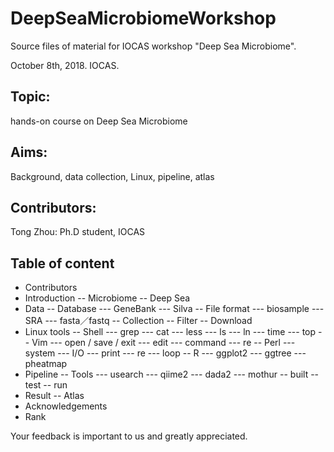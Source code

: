 # DeepSeaMicrobiomeWorkshop

Source files of material for IOCAS workshop "Deep Sea Microbiome".

October 8th, 2018. IOCAS.


## Topic: 

hands-on course on Deep Sea Microbiome


## Aims: 

Background, data collection, Linux, pipeline, atlas


## Contributors:

Tong Zhou: Ph.D student, IOCAS


## Table of content
- Contributors
- Introduction
-- Microbiome
-- Deep Sea
- Data
-- Database
--- GeneBank
--- Silva
-- File format
--- biosample
--- SRA
--- fasta／fastq
-- Collection
-- Filter
-- Download
- Linux tools
-- Shell
--- grep
--- cat
--- less
--- ls
--- ln
--- time
--- top
-- Vim
--- open / save / exit
--- edit
--- command
--- re
-- Perl
--- system
--- I/O
--- print
--- re
--- loop
-- R
--- ggplot2
--- ggtree
--- pheatmap
- Pipeline
-- Tools
--- usearch
--- qiime2
--- dada2
--- mothur
-- built
-- test
-- run
- Result
-- Atlas
- Acknowledgements
- Rank

Your feedback is important to us and greatly appreciated.
